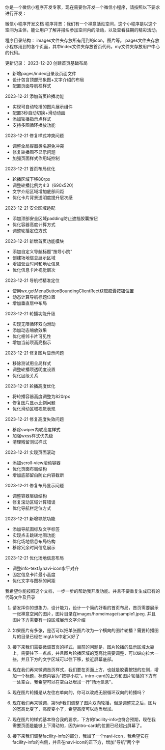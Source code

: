 你是一个微信小程序开发专家，现在需要你开发一个微信小程序，请按照以下要求进行开发：

微信小程序开发文档
程序背景：我们有一个禅意活动空间，这个小程序是以这个空间为主体，能让用户了解并报名参加空间内的活动，以及查看往期的精彩活动。

程序目录结构：
images文件夹存放所有用到的icon，图片等。
pages文件夹存放小程序用到的各个页面，其中index文件夹存放首页代码，my文件夹存放用户中心的代码。

更新记录：
2023-12-20 创建首页基础布局
- 新增pages/index目录及页面文件
- 设计包含顶部形象图+文字介绍的布局
- 配置页面导航栏样式

2023-12-21 添加首页轮播功能
- 实现可自动轮播的图片展示组件
- 配置3秒自动切换+滑动动画
- 添加轮播指示点样式
- 支持多图循环播放功能

2023-12-21 修复样式冲突问题
- 调整全局容器类名避免冲突
- 修复轮播图不显示问题
- 加强页面样式作用域控制

2023-12-21 首页布局优化
- 轮播区域下移80rpx
- 调整轮播比例为4:3（690x520）
- 文字介绍区域增加底部间距
- 优化卡片背景透明度提升层次感

2023-12-21 安全区域适配
- 添加顶部安全区域padding防止遮挡胶囊按钮
- 优化容器高度计算方式
- 调整轮播定位方式

2023-12-21 新增首页功能模块
- 添加自定义导航标题"按导小院"
- 创建场地信息展示区域
- 增加营业时间和地址信息
- 优化信息卡片视觉层次

2023-12-21 导航栏精准定位
- 使用wx.getMenuButtonBoundingClientRect获取胶囊按钮位置
- 动态计算导航标题位置
- 增加垂直居中布局

2023-12-21 轮播功能升级
- 实现无限循环双向滑动
- 添加动态缩放效果
- 优化相邻卡片可见性
- 增加当前项高亮指示

2023-12-21 修复图片显示问题
- 移除测试用全局样式
- 调整轮播项透明度设置
- 优化层级关系

2023-12-21 轮播高度优化
- 将轮播容器高度调整为820rpx
- 修复图片显示比例问题
- 优化滑动区域视觉表现

2023-12-21 修复高度失效问题
- 移除swiper内联高度样式
- 加强wxss样式优先级
- 清理残留测试样式

2023-12-21 实现页面滚动
- 添加scroll-view滚动容器
- 优化页面布局结构
- 增加底部留白防止内容截断

2023-12-21 修复布局显示问题
- 调整容器层级结构
- 修复滚动区域计算错误
- 优化导航栏定位方式

2023-12-21 新增导航功能
- 添加导航图标及文字标签
- 实现点击跳转地图功能
- 优化场地信息布局结构
- 移除冗余时间信息展示

2023-12-21 优化场地信息布局
- 调整info-text与navi-icon水平对齐
- 固定信息卡片最小高度
- 优化文字与图标的间距

我希望你能按照这个文档，一步一步的帮助我开发功能。并且不要重复生成已有的代码文件及目录

1. 请发挥你的想象力，设计能力，设计一个简约好看的首页布局，首页需要展示一张禅意空间的图片，图片目录在images/homeimage/sample1.jpeg. 并且图片下方需要有一段区域展示文字介绍

2. 如果图片有多张，是否可以把单张图片改为一个横向的图片轮播？需要轮播图片的目录已经在imgUrls中定义好了

3. 接下来我们需要微调首页的样式，目前的问题是，图片轮播的显示区域太靠上，需要往下一点点，并且图片轮播区域的宽高比需要调整，可以纵向拉大一些，并且下方的文字区域可以往下移，接近屏幕底部。

4. 现在我们再来微调首页样式，我们要在页面上方，也就是胶囊按钮的左侧，增加一个标题，标题内容为"按导小院"。intro-card的上方和图片轮播的下方有一处空白，我希望可以在空白处增加一行"场地信息"。

5. 现在图片轮播是从左往右单向的，你可以改成无限循环双向的轮播吗？

6. 现在我们再来微调，第5步我们调整了图片双向轮播，但是调整完之后，图片的宽高比变了，高度变小了，希望高度可以适当增加。

7. 现在图片的样式基本符合我的要求，下方的facility-info也符合预期，现在我需要页面是能够上下滑动的，因为intro-card的位置已经超出屏幕了。

8. 接下来我们调整facility-info的部分，我加了一个navi-icon，我希望它在facility-info的右侧，并且在navi-icon的正下方，增加"导航"两个字
